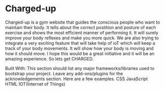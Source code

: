 # Charged-up
Charged-up is a gym website that guides the conscious people who want to maintain their body.
It tells about the correct  postition and posture of each exercise and shows the most efficient manner of performing it.
It will surely improve your body reflexes and make you more quick.
We are also trying to integrate a very exciting feature that will take help of ioT which will keep a track of your body movements.
It will show how your body is moving and how it should move.
I hope this would be a great initiative and it will be an amazing experience.
So lets get CHARGED.

Built With:
This section should list any major frameworks/libraries used to bootstrap your project. Leave any add-ons/plugins for the acknowledgements section. Here are a few examples.
CSS
JavaScript
HTML
IOT(Internet of Things)

